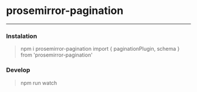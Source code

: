 # prosemirror-pagination

---

### Instalation


> npm i prosemirror-pagination
> import { paginationPlugin, schema } from 'prosemirror-pagination'

### Develop

> npm run watch